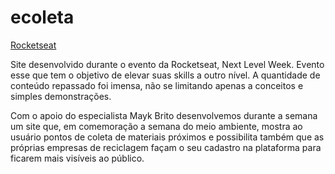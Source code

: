 # ecoleta

[Rocketseat](#)

Site desenvolvido durante o evento da Rocketseat, Next Level Week. Evento esse que tem o objetivo de elevar suas skills a outro nível. A quantidade de conteúdo repassado foi imensa, não se limitando apenas a conceitos e simples demonstrações.

   Com o apoio do especialista Mayk Brito desenvolvemos durante a semana um site que, em comemoração a semana do meio ambiente, mostra ao usuário pontos de coleta de materiais próximos e possibilita também que as próprias empresas de reciclagem façam o seu cadastro na plataforma para ficarem mais visíveis ao público.